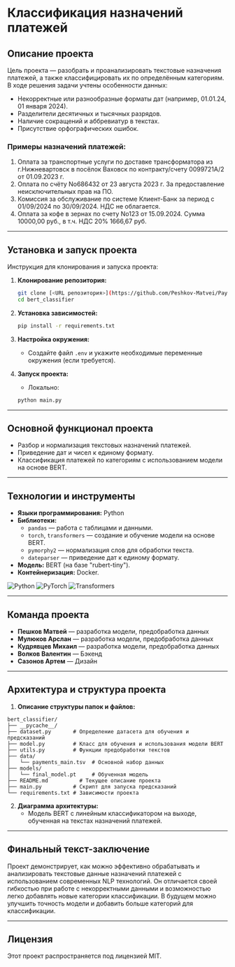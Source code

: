 # Классификация назначений платежей

## Описание проекта

Цель проекта — разобрать и проанализировать текстовые назначения платежей, а также классифицировать их по определённым категориям. В ходе решения задачи учтены особенности данных:
- Некорректные или разнообразные форматы дат (например, 01.01.24, 01 января 2024).
- Разделители десятичных и тысячных разрядов.
- Наличие сокращений и аббревиатур в текстах.
- Присутствие орфографических ошибок.

### Примеры назначений платежей:
1. Оплата за транспортные услуги по доставке трансформатора из г.Нижневартовск в посёлок Ваховск по контракту/счету 0099721A/2 от 01.09.2023 г.
2. Оплата по счёту No686432 от 23 августа 2023 г. За предоставление неисключительных прав на ПО.
3. Комиссия за обслуживание по системе Клиент-Банк за период с 01/09/2024 по 30/09/2024. НДС не облагается.
4. Оплата за кофе в зернах по счету No123 от 15.09.2024. Сумма 10000,00 руб., в т.ч. НДС 20% 1666,67 руб.

---

## Установка и запуск проекта

Инструкция для клонирования и запуска проекта:

1. **Клонирование репозитория:**
    ```bash
    git clone [<URL репозитория>](https://github.com/Peshkov-Matvei/Payment_Automation)
    cd bert_classifier
    ```

2. **Установка зависимостей:**
    ```bash
    pip install -r requirements.txt
    ```

3. **Настройка окружения:**
    - Создайте файл `.env` и укажите необходимые переменные окружения (если требуется).

4. **Запуск проекта:**
    - Локально:
    ```bash
    python main.py
    ```

---

## Основной функционал проекта

- Разбор и нормализация текстовых назначений платежей.
- Приведение дат и чисел к единому формату.
- Классификация платежей по категориям с использованием модели на основе BERT.

---

## Технологии и инструменты

- **Языки программирования:** Python
- **Библиотеки:**
    - `pandas` — работа с таблицами и данными.
    - `torch`, `transformers` — создание и обучение модели на основе BERT.
    - `pymorphy2` — нормализация слов для обработки текста.
    - `dateparser` — приведение дат к единому формату.
- **Модель:** BERT (на базе "rubert-tiny").
- **Контейнеризация:** Docker.

![Python](https://img.shields.io/badge/python-3.9-blue)
![PyTorch](https://img.shields.io/badge/PyTorch-1.10-orange)
![Transformers](https://img.shields.io/badge/Transformers-4.15-green)

---

## Команда проекта

- **Пешков Матвей** — разработка модели, предобработка данных
- **Мулюков Арслан** — разработка модели, предобработка данных
- **Кудрявцев Михаил** — разработка модели, предобработка данных
- **Волков Валентин** — Бэкенд
- **Сазонов Артем** — Дизайн

---

## Архитектура и структура проекта

1. **Описание структуры папок и файлов:**

```plaintext
bert_classifier/
├── __pycache__/
├── dataset.py       # Определение датасета для обучения и предсказаний
├── model.py         # Класс для обучения и использования модели BERT
├── utils.py         # Функции предобработки текстов
├── data/
│   └── payments_main.tsv  # Основной набор данных
├── models/
│   └── final_model.pt     # Обученная модель
├── README.md          # Текущее описание проекта
├── main.py          # Скрипт для запуска предсказаний
└── requirements.txt # Зависимости проекта
```

2. **Диаграмма архитектуры:**
   - Модель BERT с линейным классификатором на выходе, обученная на текстах назначений платежей.

---


## Финальный текст-заключение

Проект демонстрирует, как можно эффективно обрабатывать и анализировать текстовые данные назначений платежей с использованием современных NLP технологий. Он отличается своей гибкостью при работе с некорректными данными и возможностью легко добавлять новые категории классификации. В будущем можно улучшить точность модели и добавить больше категорий для классификации.

---

## Лицензия

Этот проект распространяется под лицензией MIT.
